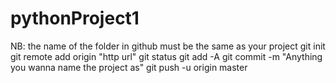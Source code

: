 # pythonProject1
NB: the name of the folder in github must be the same as your project
git init
git remote add origin "http url"
git status
git add -A
git commit -m "Anything you wanna name the project as"
git push -u origin master
